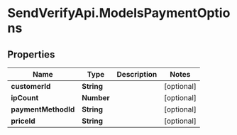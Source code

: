 # SendVerifyApi.ModelsPaymentOptions

## Properties
Name | Type | Description | Notes
------------ | ------------- | ------------- | -------------
**customerId** | **String** |  | [optional] 
**ipCount** | **Number** |  | [optional] 
**paymentMethodId** | **String** |  | [optional] 
**priceId** | **String** |  | [optional] 


